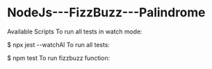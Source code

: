 # NodeJs---FizzBuzz---Palindrome

Available Scripts
To run all tests in watch mode:

$ npx jest --watchAl
To run all tests:

$ npm test
To run fizzbuzz function:
